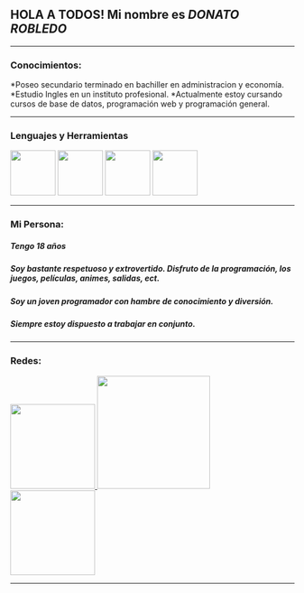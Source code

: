 ## HOLA A TODOS! Mi nombre es *DONATO ROBLEDO*


<hr>

### Conocimientos:
  *Poseo secundario terminado en bachiller en administracion y economía.
  *Estudio Ingles en un instituto profesional.
  *Actualmente estoy cursando cursos de base de datos, programación web y programación general.
  
<hr>

### Lenguajes y Herramientas
<img src="https://encrypted-tbn0.gstatic.com/images?q=tbn:ANd9GcSeKXebshKzrBj9tc6DFj-iv46H_ePITihX6082ymkqOv1eucdQAr9nzW6LYFB6c1msXIc&usqp=CAU" width="80px"> <img src="https://img.freepik.com/iconos-gratis/css_318-698167.jpg" width="80px"> <img src="https://static.vecteezy.com/system/resources/previews/022/424/576/original/java-logo-editorial-free-vector.jpg" width="80px"> <img src="https://cdn.pixabay.com/photo/2022/01/30/13/33/github-6980894_1280.png" width="80px">

<hr>

### Mi Persona:
 ##### Tengo 18 años
 ##### Soy bastante respetuoso y extrovertido. Disfruto de la programación, los juegos,  películas, animes, salidas, ect.
 ##### Soy un joven programador con hambre de conocimiento y diversión.
 ##### Siempre estoy dispuesto a trabajar en conjunto.

<hr>

### Redes:
  <a href="https://www.instagram.com/donny_robled0/" target="_blank"> <img src="https://static.vecteezy.com/system/resources/previews/002/067/953/original/instagram-3d-icon-free-vector.jpg" width="150px" > </a> <a href="https://twitter.com/MiniD0nny" target="_blank"> <img src="https://i.pinimg.com/originals/0f/48/39/0f48394818ca5780777515dac200bee5.jpg" width="200px"> </a> <a href="https://www.instagram.com/donny_robled0/" target="_blank"> <img src="https://static.vecteezy.com/system/resources/previews/002/067/939/original/facebook-3d-icon-free-vector.jpg" width="150px"> </a>

<hr>

